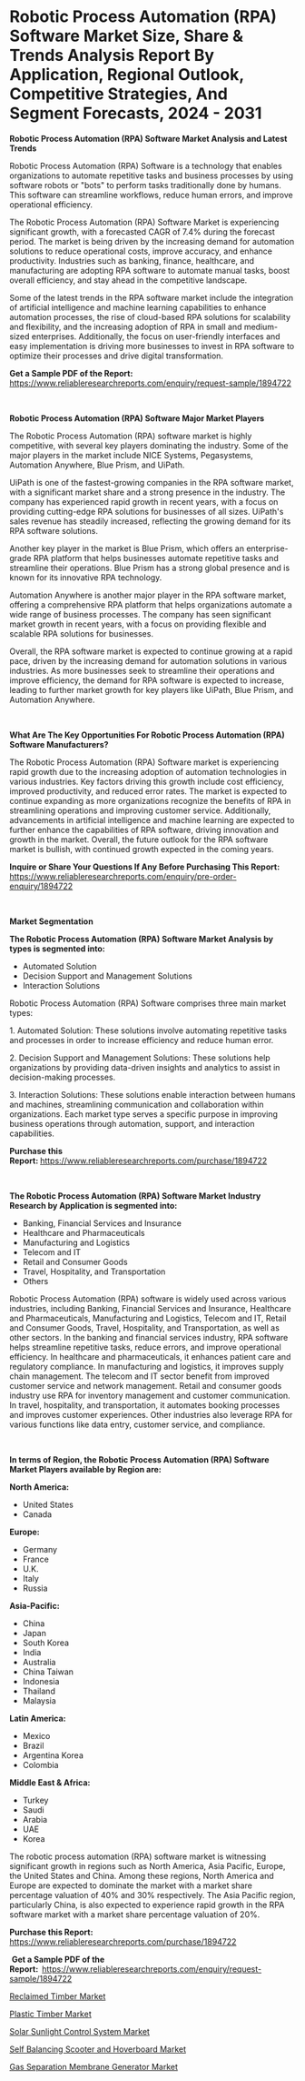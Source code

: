 <p><h1>Robotic Process Automation (RPA) Software Market Size, Share & Trends Analysis Report By Application, Regional Outlook, Competitive Strategies, And Segment Forecasts, 2024 - 2031</h1></p><p><strong>Robotic Process Automation (RPA) Software Market Analysis and Latest Trends</strong></p>
<p><p>Robotic Process Automation (RPA) Software is a technology that enables organizations to automate repetitive tasks and business processes by using software robots or "bots" to perform tasks traditionally done by humans. This software can streamline workflows, reduce human errors, and improve operational efficiency.</p><p>The Robotic Process Automation (RPA) Software Market is experiencing significant growth, with a forecasted CAGR of 7.4% during the forecast period. The market is being driven by the increasing demand for automation solutions to reduce operational costs, improve accuracy, and enhance productivity. Industries such as banking, finance, healthcare, and manufacturing are adopting RPA software to automate manual tasks, boost overall efficiency, and stay ahead in the competitive landscape.</p><p>Some of the latest trends in the RPA software market include the integration of artificial intelligence and machine learning capabilities to enhance automation processes, the rise of cloud-based RPA solutions for scalability and flexibility, and the increasing adoption of RPA in small and medium-sized enterprises. Additionally, the focus on user-friendly interfaces and easy implementation is driving more businesses to invest in RPA software to optimize their processes and drive digital transformation.</p></p>
<p><strong>Get a Sample PDF of the Report:&nbsp;</strong> <a href="https://www.reliableresearchreports.com/enquiry/request-sample/1894722">https://www.reliableresearchreports.com/enquiry/request-sample/1894722</a></p>
<p>&nbsp;</p>
<p><strong>Robotic Process Automation (RPA) Software Major Market Players</strong></p>
<p><p>The Robotic Process Automation (RPA) software market is highly competitive, with several key players dominating the industry. Some of the major players in the market include NICE Systems, Pegasystems, Automation Anywhere, Blue Prism, and UiPath.</p><p>UiPath is one of the fastest-growing companies in the RPA software market, with a significant market share and a strong presence in the industry. The company has experienced rapid growth in recent years, with a focus on providing cutting-edge RPA solutions for businesses of all sizes. UiPath's sales revenue has steadily increased, reflecting the growing demand for its RPA software solutions.</p><p>Another key player in the market is Blue Prism, which offers an enterprise-grade RPA platform that helps businesses automate repetitive tasks and streamline their operations. Blue Prism has a strong global presence and is known for its innovative RPA technology.</p><p>Automation Anywhere is another major player in the RPA software market, offering a comprehensive RPA platform that helps organizations automate a wide range of business processes. The company has seen significant market growth in recent years, with a focus on providing flexible and scalable RPA solutions for businesses.</p><p>Overall, the RPA software market is expected to continue growing at a rapid pace, driven by the increasing demand for automation solutions in various industries. As more businesses seek to streamline their operations and improve efficiency, the demand for RPA software is expected to increase, leading to further market growth for key players like UiPath, Blue Prism, and Automation Anywhere.</p></p>
<p>&nbsp;</p>
<p><strong>What Are The Key Opportunities For Robotic Process Automation (RPA) Software Manufacturers?</strong></p>
<p><p>The Robotic Process Automation (RPA) Software market is experiencing rapid growth due to the increasing adoption of automation technologies in various industries. Key factors driving this growth include cost efficiency, improved productivity, and reduced error rates. The market is expected to continue expanding as more organizations recognize the benefits of RPA in streamlining operations and improving customer service. Additionally, advancements in artificial intelligence and machine learning are expected to further enhance the capabilities of RPA software, driving innovation and growth in the market. Overall, the future outlook for the RPA software market is bullish, with continued growth expected in the coming years.</p></p>
<p><strong>Inquire or Share Your Questions If Any Before Purchasing This Report:</strong> <a href="https://www.reliableresearchreports.com/enquiry/pre-order-enquiry/1894722">https://www.reliableresearchreports.com/enquiry/pre-order-enquiry/1894722</a></p>
<p>&nbsp;</p>
<p><strong>Market Segmentation</strong></p>
<p><strong>The Robotic Process Automation (RPA) Software Market Analysis by types is segmented into:</strong></p>
<p><ul><li>Automated Solution</li><li>Decision Support and Management Solutions</li><li>Interaction Solutions</li></ul></p>
<p><p>Robotic Process Automation (RPA) Software comprises three main market types: </p><p>1. Automated Solution: These solutions involve automating repetitive tasks and processes in order to increase efficiency and reduce human error.</p><p>2. Decision Support and Management Solutions: These solutions help organizations by providing data-driven insights and analytics to assist in decision-making processes.</p><p>3. Interaction Solutions: These solutions enable interaction between humans and machines, streamlining communication and collaboration within organizations. Each market type serves a specific purpose in improving business operations through automation, support, and interaction capabilities.</p></p>
<p><strong>Purchase this Report:&nbsp;</strong><a href="https://www.reliableresearchreports.com/purchase/1894722">https://www.reliableresearchreports.com/purchase/1894722</a></p>
<p>&nbsp;</p>
<p><strong>The Robotic Process Automation (RPA) Software Market Industry Research by Application is segmented into:</strong></p>
<p><ul><li>Banking, Financial Services and Insurance</li><li>Healthcare and Pharmaceuticals</li><li>Manufacturing and Logistics</li><li>Telecom and IT</li><li>Retail and Consumer Goods</li><li>Travel, Hospitality, and Transportation</li><li>Others</li></ul></p>
<p><p>Robotic Process Automation (RPA) software is widely used across various industries, including Banking, Financial Services and Insurance, Healthcare and Pharmaceuticals, Manufacturing and Logistics, Telecom and IT, Retail and Consumer Goods, Travel, Hospitality, and Transportation, as well as other sectors. In the banking and financial services industry, RPA software helps streamline repetitive tasks, reduce errors, and improve operational efficiency. In healthcare and pharmaceuticals, it enhances patient care and regulatory compliance. In manufacturing and logistics, it improves supply chain management. The telecom and IT sector benefit from improved customer service and network management. Retail and consumer goods industry use RPA for inventory management and customer communication. In travel, hospitality, and transportation, it automates booking processes and improves customer experiences. Other industries also leverage RPA for various functions like data entry, customer service, and compliance.</p></p>
<p>&nbsp;</p>
<p><strong>In terms of Region, the Robotic Process Automation (RPA) Software Market Players available by Region are:</strong></p>
<p>
    <p> <strong> North America: </strong>
        <ul>
            <li>United States</li>
            <li>Canada</li>
        </ul>
        </p> 
    <p> <strong> Europe: </strong>
        <ul>
            <li>Germany</li>
            <li>France</li>
            <li>U.K.</li>
            <li>Italy</li>
            <li>Russia</li>
        </ul>
        </p> 
    <p> <strong> Asia-Pacific: </strong>
        <ul>
            <li>China</li>
            <li>Japan</li>
            <li>South Korea</li>
            <li>India</li>
            <li>Australia</li>
            <li>China Taiwan</li>
            <li>Indonesia</li>
            <li>Thailand</li>
            <li>Malaysia</li>
        </ul>
        </p> 
    <p> <strong> Latin America: </strong>
        <ul>
            <li>Mexico</li>
            <li>Brazil</li>
            <li>Argentina Korea</li>
            <li>Colombia</li>
        </ul>
        </p> 
    <p> <strong> Middle East & Africa: </strong>
        <ul>
            <li>Turkey</li>
            <li>Saudi</li>
            <li>Arabia</li>
            <li>UAE</li>
            <li>Korea</li>
        </ul>
    </p>
    </p>
<p><p>The robotic process automation (RPA) software market is witnessing significant growth in regions such as North America, Asia Pacific, Europe, the United States and China. Among these regions, North America and Europe are expected to dominate the market with a market share percentage valuation of 40% and 30% respectively. The Asia Pacific region, particularly China, is also expected to experience rapid growth in the RPA software market with a market share percentage valuation of 20%.</p></p>
<p><strong>Purchase this Report: </strong><a href="https://www.reliableresearchreports.com/purchase/1894722">https://www.reliableresearchreports.com/purchase/1894722</a></p>
<p>&nbsp;<strong>Get a Sample PDF of the Report:&nbsp;&nbsp;</strong><a href="https://www.reliableresearchreports.com/enquiry/request-sample/1894722">https://www.reliableresearchreports.com/enquiry/request-sample/1894722</a></p>
<p><strong></strong></p>
<p><p><a href="https://view.publitas.com/reportprime-1/reclaimed-timber-market-size-growth-outlook-from-2024-to-2031-projecting-at-markets-trends-analysis-by-application-regional-outlook-and-revenue/">Reclaimed Timber Market</a></p><p><a href="https://view.publitas.com/reportprime-1/plastic-timber-market-growth-market-trends-covid-19-impact-and-forecasts-for-period-from-2024-2031/">Plastic Timber Market</a></p><p><a href="https://iodized-pantydraco-05c.notion.site/Solar-Sunlight-Control-System-Market-Research-Report-The-Key-To-Successful-Business-Strategy-Foreca-1ef2d26a0f83465f840819345754304c">Solar Sunlight Control System Market</a></p><p><a href="https://military-diascia-e68.notion.site/Global-Self-Balancing-Scooter-and-Hoverboard-Market-by-Types-Applications-and-Major-Players-with--e6f787a1b79947da95dc9845a1e8b8b5">Self Balancing Scooter and Hoverboard Market</a></p><p><a href="https://gentle-editor-9db.notion.site/Gas-Separation-Membrane-Generator-Market-Size-and-Growth-Market-Segmentation-Regional-and-Country--ce924ede67af498cb1a6aa4015fbb2cd">Gas Separation Membrane Generator Market</a></p></p>